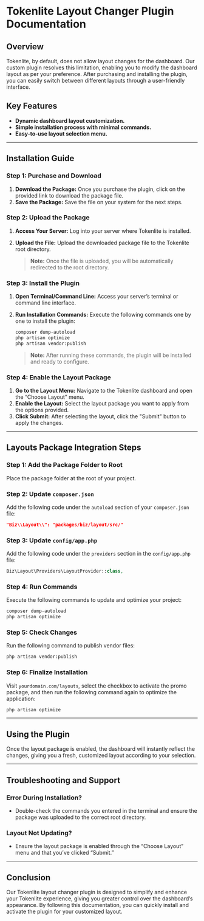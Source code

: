# Tokenlite Layout Changer Plugin Documentation

## Overview
Tokenlite, by default, does not allow layout changes for the dashboard. Our custom plugin resolves this limitation, enabling you to modify the dashboard layout as per your preference. After purchasing and installing the plugin, you can easily switch between different layouts through a user-friendly interface.

## Key Features
- **Dynamic dashboard layout customization.**
- **Simple installation process with minimal commands.**
- **Easy-to-use layout selection menu.**

---

## Installation Guide

### Step 1: Purchase and Download
1. **Download the Package:** Once you purchase the plugin, click on the provided link to download the package file.
2. **Save the Package:** Save the file on your system for the next steps.

### Step 2: Upload the Package
1. **Access Your Server:** Log into your server where Tokenlite is installed.
2. **Upload the File:** Upload the downloaded package file to the Tokenlite root directory.

   > **Note:** Once the file is uploaded, you will be automatically redirected to the root directory.

### Step 3: Install the Plugin
1. **Open Terminal/Command Line:** Access your server’s terminal or command line interface.
2. **Run Installation Commands:** Execute the following commands one by one to install the plugin:

   ```bash
   composer dump-autoload
   php artisan optimize
   php artisan vendor:publish
   ```

   > **Note:** After running these commands, the plugin will be installed and ready to configure.

### Step 4: Enable the Layout Package
1. **Go to the Layout Menu:** Navigate to the Tokenlite dashboard and open the “Choose Layout” menu.
2. **Enable the Layout:** Select the layout package you want to apply from the options provided.
3. **Click Submit:** After selecting the layout, click the "Submit" button to apply the changes.

---

## Layouts Package Integration Steps

### Step 1: Add the Package Folder to Root
Place the package folder at the root of your project.

### Step 2: Update `composer.json`
Add the following code under the `autoload` section of your `composer.json` file:

```json
"Biz\\Layout\\": "packages/biz/layout/src/"
```

### Step 3: Update `config/app.php`
Add the following code under the `providers` section in the `config/app.php` file:

```php
Biz\Layout\Providers\LayoutProvider::class,
```

### Step 4: Run Commands
Execute the following commands to update and optimize your project:

```bash
composer dump-autoload
php artisan optimize
```

### Step 5: Check Changes
Run the following command to publish vendor files:

```bash
php artisan vendor:publish
```

### Step 6: Finalize Installation
Visit `yourdomain.com/layouts`, select the checkbox to activate the promo package, and then run the following command again to optimize the application:

```bash
php artisan optimize
```

---

## Using the Plugin
Once the layout package is enabled, the dashboard will instantly reflect the changes, giving you a fresh, customized layout according to your selection.

---

## Troubleshooting and Support

### Error During Installation?
- Double-check the commands you entered in the terminal and ensure the package was uploaded to the correct root directory.

### Layout Not Updating?
- Ensure the layout package is enabled through the “Choose Layout” menu and that you’ve clicked “Submit.”

---

## Conclusion
Our Tokenlite layout changer plugin is designed to simplify and enhance your Tokenlite experience, giving you greater control over the dashboard’s appearance. By following this documentation, you can quickly install and activate the plugin for your customized layout.

